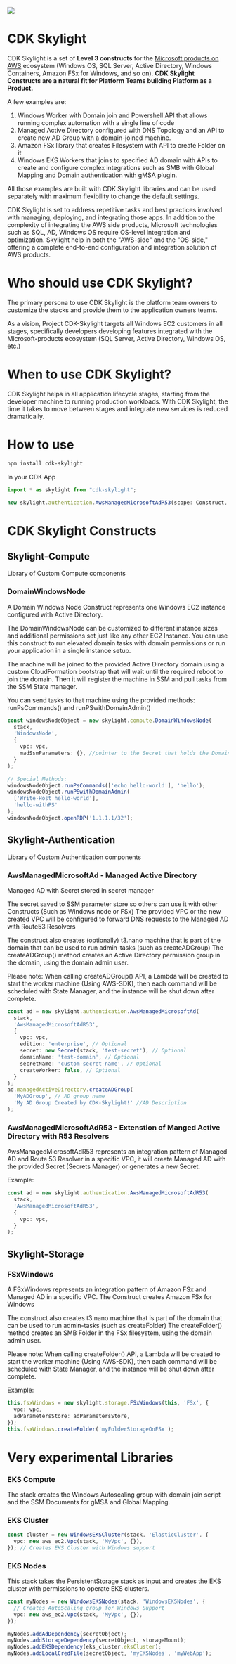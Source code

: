 ![](https://img.shields.io/badge/CDK%20Skylight-Developer%20Preview-orange.svg?style=for-the-badge)

# CDK Skylight

CDK Skylight is a set of **Level 3 constructs** for the [Microsoft products on AWS](https://aws.amazon.com/windows/) ecosystem (Windows OS, SQL Server, Active Directory, Windows Containers, Amazon FSx for Windows, and so on). **CDK Skylight Constructs are a natural fit for Platform Teams building Platform as a Product.**

A few examples are:

1. Windows Worker with Domain join and Powershell API that allows running complex automation with a single line of code
2. Managed Active Directory configured with DNS Topology and an API to create new AD Group with a domain-joined machine.
3. Amazon FSx library that creates Filesystem with API to create Folder on it
4. Windows EKS Workers that joins to specified AD domain with APIs to create and configure complex integrations such as SMB with Global Mapping and Domain authentication with gMSA plugin.

All those examples are built with CDK Skylight libraries and can be used separately with maximum flexibility to change the default settings.

CDK Skylight is set to address repetitive tasks and best practices involved with managing, deploying, and integrating those apps. In addition to the complexity of integrating the AWS side products, Microsoft technologies such as SQL, AD, Windows OS require OS-level integration and optimization. Skylight help in both the "AWS-side" and the "OS-side," offering a complete end-to-end configuration and integration solution of AWS products.

# Who should use CDK Skylight?

The primary persona to use CDK Skylight is the platform team owners to customize the stacks and provide them to the application owners teams.

As a vision, Project CDK-Skylight targets all Windows EC2 customers in all stages, specifically developers developing features integrated with the Microsoft-products ecosystem (SQL Server, Active Directory, Windows OS, etc.)

# When to use CDK Skylight?

CDK Skylight helps in all application lifecycle stages, starting from the developer machine to running production workloads. With CDK Skylight, the time it takes to move between stages and integrate new services is reduced dramatically.

# How to use

```bash
npm install cdk-skylight
```

In your CDK App

```typescript
import * as skylight from "cdk-skylight";

new skylight.authentication.AwsManagedMicrosoftAdR53(scope: Construct, id: string, props: IAwsManagedMicrosoftAdProps)

```

# CDK Skylight Constructs

## Skylight-Compute

Library of Custom Compute components

### DomainWindowsNode

A Domain Windows Node Construct represents one Windows EC2 instance configured with Active Directory.

The DomainWindowsNode can be customized to different instance sizes and additional permissions set just like any other EC2 Instance.
You can use this construct to run elevated domain tasks with domain permissions or run your application in a single instance setup.

The machine will be joined to the provided Active Directory domain using a custom CloudFormation bootstrap that will wait until the required reboot to join the domain. Then it will register the machine in SSM and pull tasks from the SSM State manager.

You can send tasks to that machine using the provided methods: runPsCommands() and runPSwithDomainAdmin()

```typescript
const windowsNodeObject = new skylight.compute.DomainWindowsNode(
  stack,
  'WindowsNode',
  {
    vpc: vpc,
    madSsmParameters: {}, //pointer to the Secret that holds the Domain Admin username and password
  }
);

// Special Methods:
windowsNodeObject.runPsCommands(['echo hello-world'], 'hello');
windowsNodeObject.runPSwithDomainAdmin(
  ['Write-Host hello-world'],
  'hello-withPS'
);
windowsNodeObject.openRDP('1.1.1.1/32');
```

## Skylight-Authentication

Library of Custom Authentication components

### **AwsManagedMicrosoftAd** - Managed Active Directory

Managed AD with Secret stored in secret manager

The secret saved to SSM parameter store so others can use it with other Constructs (Such as Windows node or FSx)
The provided VPC or the new created VPC will be configured to forward DNS requests to the Managed AD with Route53 Resolvers

The construct also creates (optionally) t3.nano machine that is part of the domain that can be used to run admin-tasks (such as createADGroup)
The createADGroup() method creates an Active Directory permission group in the domain, using the domain admin user.

Please note: When calling createADGroup() API, a Lambda will be created to start the worker machine (Using AWS-SDK),
then each command will be scheduled with State Manager, and the instance will be shut down after complete.

```typescript
const ad = new skylight.authentication.AwsManagedMicrosoftAd(
  stack,
  'AwsManagedMicrosoftAdR53',
  {
    vpc: vpc,
    edition: 'enterprise', // Optional
    secret: new Secret(stack, 'test-secret'), // Optional
    domainName: 'test-domain', // Optional
    secretName: 'custom-secret-name', // Optional
    createWorker: false, // Optional
  }
);
ad.managedActiveDirectory.createADGroup(
  'MyADGroup', // AD group name
  'My AD Group Created by CDK-Skylight!' //AD Description
);
```

### **AwsManagedMicrosoftAdR53** - Extenstion of Manged Active Directory with R53 Resolvers

AwsManagedMicrosoftAdR53 represents an integration pattern of Managed AD and Route 53 Resolver in a specific VPC, it will create Managed AD with the provided Secret (Secrets Manager) or generates a new Secret.

Example:

```typescript
const ad = new skylight.authentication.AwsManagedMicrosoftAdR53(
  stack,
  'AwsManagedMicrosoftAdR53',
  {
    vpc: vpc,
  }
);
```

## Skylight-Storage

### FSxWindows

A FSxWindows represents an integration pattern of Amazon FSx and Managed AD in a specific VPC.
The Construct creates Amazon FSx for Windows

The construct also creates t3.nano machine that is part of the domain that can be used to run admin-tasks (such as createFolder)
The createFolder() method creates an SMB Folder in the FSx filesystem, using the domain admin user.

Please note: When calling createFolder() API, a Lambda will be created to start the worker machine (Using AWS-SDK), then each command will be scheduled with State Manager, and the instance will be shut down after complete.

Example:

```typescript
this.fsxWindows = new skylight.storage.FSxWindows(this, 'FSx', {
  vpc: vpc,
  adParametersStore: adParametersStore,
});
this.fsxWindows.createFolder('myFolderStorageOnFSx');
```

# Very experimental Libraries

### EKS Compute

The stack creates the Windows Autoscaling group with domain join script and the SSM Documents for gMSA and Global Mapping.

### EKS Cluster

```typescript
const cluster = new WindowsEKSCluster(stack, 'ElasticCluster', {
  vpc: new aws_ec2.Vpc(stack, 'MyVpc', {}),
}); // Creates EKS Cluster with Windows support
```

### EKS Nodes

This stack takes the PersistentStorage stack as input and creates the EKS cluster with permissions to operate EKS clusters.

```typescript
const myNodes = new WindowsEKSNodes(stack, 'WindowsEKSNodes', {
  // Creates AutoScaling group for Windows Support
  vpc: new aws_ec2.Vpc(stack, 'MyVpc', {}),
});

myNodes.addAdDependency(secretObject);
myNodes.addStorageDependency(secretObject, storageMount);
myNodes.addEKSDependency(eks_cluster.eksCluster);
myNodes.addLocalCredFile(secretObject, 'myEKSNodes', 'myWebApp');
```
